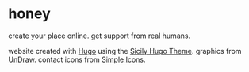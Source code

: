 # honey
 
create your place online. get support from real humans.

website created with [Hugo](https://gohugo.io/) using the [Sicily Hugo Theme](https://github.com/cristianmarint/sicily-hugo-theme). graphics from [UnDraw](https://undraw.co/illustrations). contact icons from [Simple Icons](https://simpleicons.org/).

